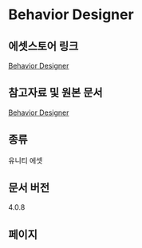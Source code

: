 # Behavior Designer

## 에셋스토어 링크

[Behavior Designer](https://prf.hn/l/5mvlO2o)

## 참고자료 및 원본 문서

[Behavior Designer](./files/Documentation.pdf)

## 종류

유니티 에셋

## 문서 버전

4.0.8

## 페이지